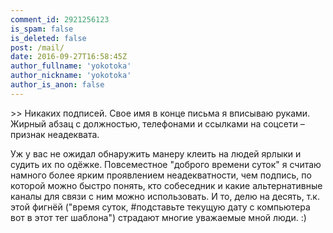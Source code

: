 ```yaml
---
comment_id: 2921256123
is_spam: false
is_deleted: false
post: /mail/
date: 2016-09-27T16:58:45Z
author_fullname: 'yokotoka'
author_nickname: 'yokotoka'
author_is_anon: false
---
```


<p>&gt;&gt; Никаких подписей. Свое имя в конце письма я вписываю руками. Жирный абзац с должностью, телефонами и ссылками на соцсети – признак неадеквата.</p><p>Уж у вас не ожидал обнаружить манеру клеить на людей ярлыки и судить их по одёжке. Повсеместное "доброго времени суток" я считаю намного более ярким проявлением неадекватности, чем подпись, по которой можно быстро понять, кто собеседник и какие альтернативные каналы для связи с ним можно использовать. И то, делю на десять, т.к. этой фигнёй ("время суток, #подставьте текущую дату с компьютера вот в этот тег шаблона") страдают многие уважаемые мной люди. :)</p>
